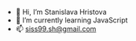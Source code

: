 - 👋 Hi, I’m Stanislava Hristova
- 🌱 I’m currently learning JavaScript 
- 📫 siss99.sh@gmail.com

<!---
sissxx/sissxx is a ✨ special ✨ repository because its `README.md` (this file) appears on your GitHub profile.
You can click the Preview link to take a look at your changes.
--->
